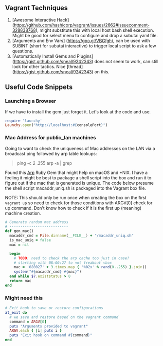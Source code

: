 Vagrant Techniques
------------------

1. [Awesome Interactive Hack] (https://github.com/hashicorp/vagrant/issues/2662#issuecomment-328838768), might substitute this with local host bash shell execution. Might be good for select menu to configure and drop a subutai.yaml file.
2. [Arguments and Env Vars] (https://goo.gl/VBGfgh), can be used with SUBINT (short for subutai interactive) to trigger local script to ask a few questions.
3. [Automatically Install Gems and Plugins] (https://gist.github.com/sneal/9242343) does not seem to work, can still look for other tactics. Nice [thread] (https://gist.github.com/sneal/9242343) on this.


Useful Code Snippets
--------------------

### Launching a Browser

If we have to install the gem just forget it. Let's look at the code and use.

```ruby
require 'launchy'
Launchy.open("http://localhost:#{consolePort}")
```

### Mac Address for public_lan machines

Going to want to check the uniqueness of Mac addresses
on the LAN via a broadcast ping followed by arp table
lookups:

> ping -c 2 <subnet>.255
> arp -a | grep <macaddr>

Found this [Arp](http://www.rubydoc.info/gems/arp/0.0.1) Ruby Gem that might 
help on macOS and *NIX. I have a feeling it might be best to package a shell
script into the box and run it to figure out if the mac that is generated is
unique. The code below presume the shell script macaddr_uniq.sh is packaged 
into the Vagrant box file.

NOTE: This should only be run once when creating the box on the first 
`vagrant up` so need to check for those conditions with ARGV[0] check 
for up command. Don't know how to check if it is the first up (meaning)
machine creation.

```ruby
# Generate random mac address
# ---------------------------
def gen_mac()
  macaddr_cmd = File.dirname(__FILE__) + "/macaddr_uniq.sh"
  is_mac_uniq = false
  mac = nil

  begin
    # TODO: need to check the arp cache too just in case?
    # starting with 08:00:27 to not freakout vbox
    mac = '080027' + 3.times.map { '%02x' % rand(0..255) }.join()
    system("#{macaddr_cmd} #{mac}")
  end while $?.existstatus > 0
  return mac
end
```

### Might need this

```ruby
# Exit hook to save or restore configurations
at_exit do
  # we save and restore based on the vagrant command
  command = ARGV[0]
  puts "Arguments provided to vagrant"
  ARGV.each { |i| puts i }
  puts "Exit hook on command #{command}"
end
```


